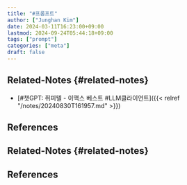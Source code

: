 ```yaml
---
title: "#프롬프트"
author: ["Junghan Kim"]
date: 2024-03-11T16:23:00+09:00
lastmod: 2024-09-24T05:44:18+09:00
tags: ["prompt"]
categories: ["meta"]
draft: false
---
```


<!--more-->


## Related-Notes {#related-notes}

-   [#챗GPT: 쥐피텔 - 이맥스 베스트 #LLM클라이언트]({{< relref "/notes/20240830T161957.md" >}})

## References

<style>.csl-entry{text-indent: -1.5em; margin-left: 1.5em;}</style><div class="csl-bib-body">
</div>


## Related-Notes {#related-notes}

## References

<style>.csl-entry{text-indent: -1.5em; margin-left: 1.5em;}</style><div class="csl-bib-body">
</div>
